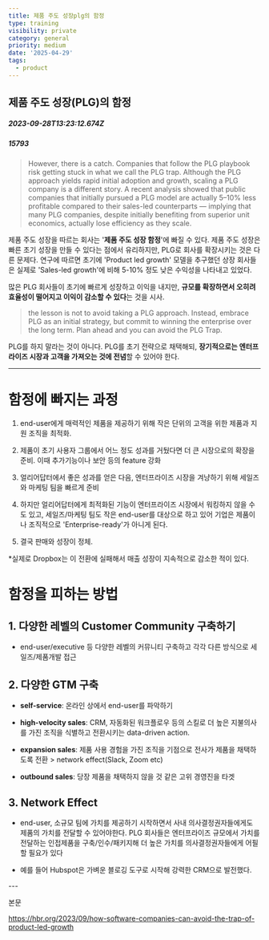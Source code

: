 ```yaml
---
title: 제품 주도 성장plg의 함정
type: training
visibility: private
category: general
priority: medium
date: '2025-04-29'
tags:
  - product
---
```

## 제품 주도 성장(PLG)의 함정
##### 2023-09-28T13:23:12.674Z
##### 15793

<blockquote><p><span>However, there is a catch. Companies that follow the PLG playbook risk getting stuck in what we call the PLG trap. Although the PLG approach yields rapid initial adoption and growth, scaling a PLG company is a different story. A recent analysis showed that public companies that initially pursued a PLG model are actually 5–10% less profitable compared to their sales-led counterparts — implying that many PLG companies, despite initially benefiting from superior unit economics, actually lose efficiency as they scale.</span></p></blockquote><p>제품 주도 성장을 따르는 회사는 '<strong>제품 주도 성장 함정</strong>'에 빠질 수 있다. 제품 주도 성장은 빠른 초기 성장을 만들 수 있다는 점에서 유리하지만, PLG로 회사를 확장시키는 것은 다른 문제다. 연구에 따르면 초기에 'Product led growth' 모델을 추구했던 상장 회사들은 실제로 'Sales-led growth'에 비해 5-10% 정도 낮은 수익성을 나타내고 있었다.</p><p></p><p>많은 PLG 회사들이 초기에 빠르게 성장하고 이익을 내지만, <strong>규모를 확장하면서 오히려 효율성이 떨어지고 이익이 감소할 수 있다</strong>는 것을 시사.</p><p></p><blockquote><p><span>the lesson is not to avoid taking a PLG approach. Instead, embrace PLG as an initial strategy, but commit to winning the enterprise over the long term. Plan ahead and you can avoid the PLG Trap.</span></p></blockquote><p>PLG를 하지 말라는 것이 아니다. PLG를 초기 전략으로 채택해되, <strong>장기적으로는 엔터프라이즈 시장과 고객을 가져오는 것에 전념</strong>할 수 있어야 한다.</p><p></p><hr class="my-4 border-none bg-gray-300 h-[1px]"><h1>함정에 빠지는 과정</h1><ol><li><p>end-user에게 매력적인 제품을 제공하기 위해 작은 단위의 고객을 위한 제품과 지원 조직을 최적화.</p></li><li><p>제품이 초기 사용자 그룹에서 어느 정도 성과를 거뒀다면 더 큰 시장으로의 확장을 준비. 이때 추가기능이나 보안 등의 feature 강화</p></li><li><p>얼리어답터에서 좋은 성과를 얻은 다음, 엔터프라이즈 시장을 겨냥하기 위해 세일즈와 마케팅 팀을 빠르게 준비</p></li><li><p>하지만 얼리어답터에게 최적화된 기능이 엔터프라이즈 시장에서 워킹하지 않을 수도 있고, 세일즈/마케팅 팀도 작은 end-user를 대상으로 하고 있어 기업은 제품이나 조직적으로 'Enterprise-ready'가 아니게 된다.</p></li><li><p>결국 판매와 성장이 정체.</p></li></ol><p>*실제로 Dropbox는 이 전환에 실패해서 매출 성장이 지속적으로 감소한 적이 있다.</p><h2></h2><h1>함정을 피하는 방법</h1><h2><strong>1. 다양한 레벨의 Customer Community 구축하기</strong></h2><ul><li><p>end-user/executive 등 다양한 레벨의 커뮤니티 구축하고 각각 다른 방식으로 세일즈/제품개발 접근</p></li></ul><h2><strong>2. 다양한 GTM 구축</strong></h2><ul><li><p><strong><span>self-service</span></strong><span>: 온라인 상에서 end-user를 파악하기</span></p></li><li><p><strong><span>high-velocity sales</span></strong><span>: CRM, 자동화된 워크플로우 등의 스킬로 더 높은 지불의사를 가진 조직을 식별하고 전환시키는 data-driven action.</span></p></li><li><p><strong><span>expansion sales</span></strong><span>: 제품 사용 경험을 가진 조직을 기점으로 전사가 제품을 채택하도록 전환 &gt; network effect(Slack, Zoom etc)</span></p></li><li><p><strong><span>outbound sales</span></strong><span>: 당장 제품을 채택하지 않을 것 같은 고위 경영진을 타겟</span></p></li></ul><h2>3.  Network Effect</h2><ul><li><p>end-user, 소규모 팀에 가치를 제공하기 시작하면서 사내 의사결정권자들에게도 제품의 가치를 전달할 수 있어야한다. PLG 회사들은 엔터프라이즈 규모에서 가치를 전달하는 인접제품을 구축/인수/패키지해 더 높은 가치를 의사결정권자들에게 어필할 필요가 있다</p></li><li><p>예를 들어 Hubspot은 가벼운 블로깅 도구로 시작해 강력한 CRM으로 발전했다.</p></li></ul><p>---</p><p>본문</p><p><a target="_blank" rel="noopener noreferrer nofollow" class="text-blue-500 hover:text-blue-300 no-underline text-blue-500 hover:text-blue-300 no-underline" href="https://hbr.org/2023/09/how-software-companies-can-avoid-the-trap-of-product-led-growth">https://hbr.org/2023/09/how-software-companies-can-avoid-the-trap-of-product-led-growth</a></p>
